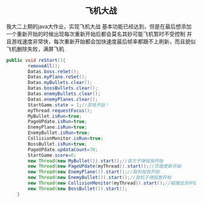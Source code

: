 <h2 align = "center" >飞机大战</h2>

  我大二上期的java大作业，实现飞机大战
  基本功能已经达到，但是在最后想添加一个重新开始的时候出现每次重新开始后都会莫名其妙可能飞机暂时不受控制
  并且游戏速度非常快，每次重新开始都会加快速度最后帧率都跟不上刷新，而且貌似飞机删除失败，满屏飞机


~~~java
public void reStart(){
        removeAll();
        Datas.boss.reSet();
        Datas.myPlane.reSet();
        Datas.myBullets.clear();
        Datas.bossBullets.clear();
        Datas.enemyBullets.clear();
        Datas.enemyPlanes.clear();
        StartGame.state = 1;//游戏开始！
        myThread.requestFocus();
        MyBullet.isRun=true;
        PageUPdate.isRun=true;
        EnemyPlane.isRun=true;
        EnemyBullet.isRun=true;
        CollisionMonitor.isRun=true;
        BossBullet.isRun=true;
        PageUPdate.updataCount=70;
        StartGame.score=0;
        new Thread(new MyBullet()).start();//我方子弹投放开始
        new Thread(new PageUPdate(myThread)).start();//页面更新开始
        new Thread(new EnemyPlane()).start();//敌机投放开始
        new Thread(new EnemyBullet()).start();//敌机子弹投放开始
        new Thread(new CollisionMonitor(myThread)).start();//碰撞监测开始
        new Thread(new BossBullet()).start();
    }

